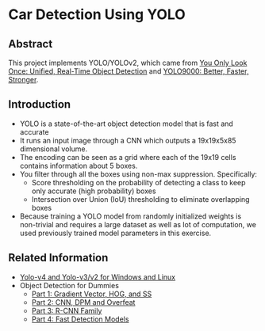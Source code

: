 # Car Detection Using YOLO

## Abstract

This project implements YOLO/YOLOv2, which came from [You Only Look Once: Unified, Real-Time Object Detection](https://arxiv.org/abs/1506.02640) and [YOLO9000: Better, Faster, Stronger](https://arxiv.org/abs/1612.08242).

## Introduction

- YOLO is a state-of-the-art object detection model that is fast and accurate
- It runs an input image through a CNN which outputs a 19x19x5x85 dimensional volume.
- The encoding can be seen as a grid where each of the 19x19 cells contains information about 5 boxes.
- You filter through all the boxes using non-max suppression. Specifically:
  - Score thresholding on the probability of detecting a class to keep only accurate (high probability) boxes
  - Intersection over Union (IoU) thresholding to eliminate overlapping boxes
- Because training a YOLO model from randomly initialized weights is non-trivial and requires a large dataset as well as lot of computation, we used previously trained model parameters in this exercise.

## Related Information

- [Yolo-v4 and Yolo-v3/v2 for Windows and Linux](https://github.com/AlexeyAB/darknet)
- Object Detection for Dummies
  - [Part 1: Gradient Vector, HOG, and SS](https://lilianweng.github.io/lil-log/2017/10/29/object-recognition-for-dummies-part-1.html)
  - [Part 2: CNN, DPM and Overfeat](https://lilianweng.github.io/lil-log/2017/12/15/object-recognition-for-dummies-part-2.html)
  - [Part 3: R-CNN Family](https://lilianweng.github.io/lil-log/2017/12/31/object-recognition-for-dummies-part-3.html)
  - [Part 4: Fast Detection Models](https://lilianweng.github.io/lil-log/2018/12/27/object-detection-part-4.html)